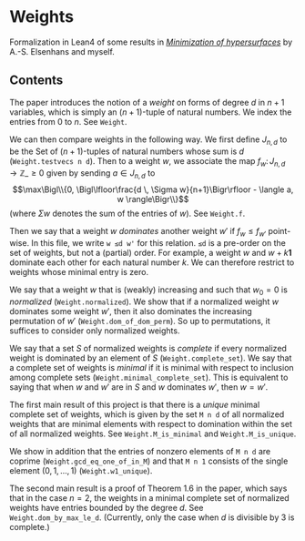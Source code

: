 # Weights

Formalization in Lean4 of some results in [*Minimization of hypersurfaces*](https://arxiv.org/abs/2110.04625) by A.-S. Elsenhans and myself.

## Contents

The paper introduces the notion of a *weight* on forms of degree $d$
in $n+1$ variables, which is simply an $(n+1)$-tuple of natural numbers.
We index the entries from $0$ to $n$. See `Weight`.

We can then compare weights in the following way. We first define $J_{n,d}$
to be the Set of $(n+1)$-tuples of natural numbers whose sum is $d$ (`Weight.testvecs n d`).
Then to a weight $w$, we associate the map $f_w \colon J_{n,d} \to \mathbb{Z}\_{\ge 0}$
given by sending $a \in J_{n,d}$ to
$$\max\Bigl\\{0, \Bigl\lfloor\frac{d \, \Sigma w}{n+1}\Bigr\rfloor - \langle a, w \rangle\Bigr\\}$$
(where $\Sigma w$ denotes the sum of the entries of $w$). See `Weight.f`.

Then we say that a weight $w$ *dominates* another weight $w'$ if $f_w \le f_{w'}$
point-wise. In this file, we write `w ≤d w'` for this relation. `≤d` is a pre-order
on the set of weights, but not a (partial) order. For example, a weight $w$
and $w + k \mathbf{1}$ dominate each other for each natural number $k$.
We can therefore restrict to weights whose minimal entry is zero.

We say that a weight $w$ that is (weakly) increasing and such that $w_0 = 0$
is *normalized* (`Weight.normalized`). We show that if a normalized weight $w$ dominates
some weight $w'$, then it also dominates the increasing permutation of $w'$
(`Weight.dom_of_dom_perm`). So up to permutations, it suffices to consider
only normalized weights.

We say that a set $S$ of normalized weights is *complete* if every normalized
weight is dominated by an element of $S$ (`Weight.complete_set`). We say that a complete
set of weights is *minimal* if it is minimal with respect to inclusion among complete sets
(`Weight.minimal_complete_set`). This is equivalent to saying that when $w$ and $w'$ are
in $S$ and $w$ dominates $w'$, then $w = w'$.

The first main result of this project is that there is a *unique* minimal complete set
of weights, which is given by the set `M n d` of all normalized weights that are minimal
elements with respect to domination within the set of all normalized weights.
See `Weight.M_is_minimal` and `Weight.M_is_unique`.

We show in addition that the entries of nonzero elements of `M n d` are coprime
(`Weight.gcd_eq_one_of_in_M`) and that `M n 1` consists of the single
element $(0,1,\ldots,1)$ (`Weight.w1_unique`).

The second main result is a proof of Theorem 1.6 in the paper, which says that
in the case $n = 2$, the weights in a minimal complete set of normalized weights
have entries bounded by the degree $d$. See `Weight.dom_by_max_le_d`.
(Currently, only the case when $d$ is divisible by 3 is complete.)
